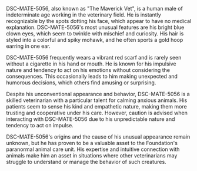 DSC-MATE-5056, also known as "The Maverick Vet", is a human male of indeterminate age working in the veterinary field. He is instantly recognizable by the spots dotting his face, which appear to have no medical explanation. DSC-MATE-5056's most unusual features are his bright blue clown eyes, which seem to twinkle with mischief and curiosity. His hair is styled into a colorful and spiky mohawk, and he often sports a gold hoop earring in one ear.

DSC-MATE-5056 frequently wears a vibrant red scarf and is rarely seen without a cigarette in his hand or mouth. He is known for his impulsive nature and tendency to act on his emotions without considering the consequences. This occasionally leads to him making unexpected and humorous decisions, which others find amusing or surprising.

Despite his unconventional appearance and behavior, DSC-MATE-5056 is a skilled veterinarian with a particular talent for calming anxious animals. His patients seem to sense his kind and empathetic nature, making them more trusting and cooperative under his care. However, caution is advised when interacting with DSC-MATE-5056 due to his unpredictable nature and tendency to act on impulse.

DSC-MATE-5056's origins and the cause of his unusual appearance remain unknown, but he has proven to be a valuable asset to the Foundation's paranormal animal care unit. His expertise and intuitive connection with animals make him an asset in situations where other veterinarians may struggle to understand or manage the behavior of such creatures.